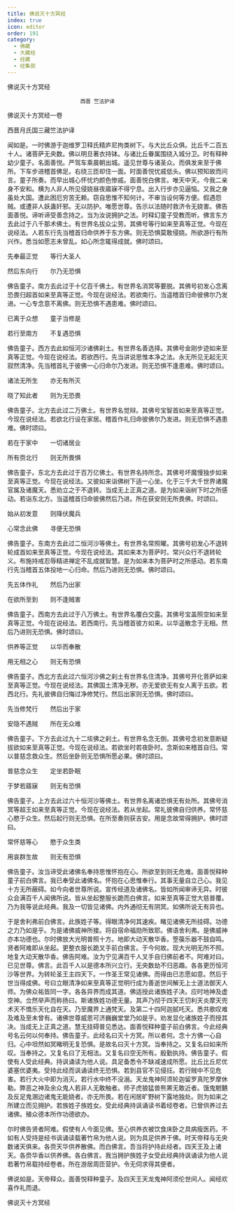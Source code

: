```yaml
---
title: 佛说灭十方冥经
index: true
icon: editor
order: 191
category:
  - 佛藏
  - 大藏经
  - 经藏
  - 经集部
---
```


  佛说灭十方冥经  

                        　　西晋 竺法护译  

佛说灭十方冥经一卷  

西晋月氏国三藏竺法护译  

闻如是。一时佛游于迦维罗卫释氏精庐尼拘类树下。与大比丘众俱。比丘千二百五十人。诸菩萨无央数。佛以明旦著衣持钵。与诸比丘眷属围绕入城分卫。时有释种幼少童子。名面善悦。严驾车乘晨朝出城。遥见世尊与诸圣众。而俱发来至于佛所。下车步进稽首佛足。右绕三匝却住一面。时面善悦忧戚低头。佛以预知故而问言。童子所奏。而早出城心怀忧灼颜色惨戚。面善悦白佛言。唯天中天。今我二亲身不安和。横为人非人所见侵娆昼夜寤寐不得宁息。出入行步亦见逼恼。又我之身虽处大国。遭此困厄穷苦无赖。窃自思惟不知何计。不审当设何等方便。假遇怨贼。或遭非人妖蛊奸邪。无以防护。唯愿世尊。告示以法随时救济令无娆害。佛告面善悦。谛听谛受善念持之。当为汝说拥护之法。时释幻童子受教而听。佛言东方去此过于八千那术佛土。有世界名拔众尘劳。其佛号等行如来至真等正觉。今现在说经法。人若东行先当稽首归命供养于东方佛。则无恐惧莫敢侵娆。所欲游行有所兴作。悉当如愿志未曾乱。如心所念辄得成就。佛时颂曰。  

先奉最正觉　　等行大圣人  

然后东向行　　尔乃无恐惧  

佛告童子。南方去此过于十亿百千佛土。有世界名消冥等要脱。其佛号初发心念离恐畏归超首如来至真等正觉。今现在说经法。若欲南行。当遥稽首归命彼佛尔乃发进。一心专念意不离佛。则无恐惧不遇患难。佛时颂曰。  

已离于众想　　童子当修是  

若行至南方　　不复遇恐惧  

佛告童子。西方去此如恒河沙诸佛刹土。有世界名善选择。其佛号金刚步迹如来至真等正觉。今现在说经法。若欲西行。先当讲说思惟本净之法。永无所见无起无灭寂然清净。先当稽首礼于彼佛一心归命尔乃发进。则无恐惧不逢患难。佛时颂曰。  

诸法无所生　　亦无有所灭  

晓了知此者　　则为无恐畏  

佛告童子。北方去此过二万佛土。有世界名觉辩。其佛号宝智首如来至真等正觉。今现在说经法。若欲北行设在家居。稽首作礼归命彼佛尔乃发进。则无恐惧不遇患难。佛时颂曰。  

若在于家中　　一切诸居业  

所有赍北行　　则无所畏惧  

佛告童子。东北方去此过于百万亿佛土。有世界名持所念。其佛号坏魔慢独步如来至真等正觉。今现在说经法。又彼如来诣佛树下适一心坐。化于三千大千世界诸魔官属及诸魔天。悉劝立之于不退转。当成无上正真之道。是为如来诣树下时之所感动。若诣东北方。当遥稽首归命彼佛然后乃进。所在获安则无所畏佛。时颂曰。  

始从初发意　　则降伏魔兵  

心常念此佛　　寻便无恐惧  

佛告童子。东南方去此过二恒河沙等佛土。有世界名常照曜。其佛号初发心不退转轮成首如来至真等正觉。今现在说经法。其如来本为菩萨时。常兴众行不退转轮义。布施持戒忍辱精进禅定不乱成就智慧。是为如来本为菩萨时之所感动。若东南行先当稽首五体投地一心归命。然后乃进则无恐惧。佛时颂曰。  

先五体作礼　　然后乃出家  

在欲所至到　　则不逢贼害  

佛告童子。西南方去此过于八万佛土。有世界名覆白交露。其佛号宝盖照空如来至真等正觉。今现在说经法。若西南行。先当稽首彼方如来。以华遥散念于无相。然后乃进则无恐惧。佛时颂曰。  

供养等正觉　　以华而奉散  

用无相之心　　则无有恐惧  

佛告童子。西北方去此过六恒河沙佛之刹土有世界名住清净。其佛号开化菩萨如来至真等正觉。今现在说经法。其佛国土清净无秽。亦无爱欲无有女人离于五欲。若西北行。先礼彼佛自归悔过净修梵行。然后出家则无恐惧。佛时颂曰。  

先当修梵行　　然后出于家  

安隐不遇贼　　所在无众难  

佛告童子。下方去此过九十二垓佛之刹土。有世界名念无倒。其佛号念初发意断疑拔欲如来至真等正觉。今现在说经法。若欲坐时若夜卧时。念斯如来稽首自归。常以普慈念救众生。然后坐卧则无恐惧所愿必果。佛时颂曰。  

普慈念众生　　定坐若卧眠  

于梦若寤寐　　则无有恐惧  

佛告童子。上方去此过六十恒河沙等佛土。有世界名离诸恐惧无有处所。其佛号消冥等超王如来至真等正觉。今现在说经法。若从坐起。常礼彼佛自归供养。常怀慈心愍于众生。然后起行则无恐惧。在所至奏则获吉安。用是念故常得拥护。佛时颂曰。  

常怀慈等心　　愍于众生类  

用哀群生故　　则无有恐惧  

佛告童子。汝当谛受此诸佛名奉持思惟怀抱在心。所欲至到则无危难。面善悦释种童子前白佛言。我已奉受此诸佛名。怀抱在心思惟奉行。其事无量自立己心。我见十方无所蔽碍。如今向者世尊所说。宣传经道及诸佛名。皆如所闻审谛无异。时彼众会满百千人闻佛所说。皆从坐起整服长跪而白佛言。如来至真等正觉大慈普覆。乃为我等说此经典。我及一切皆见诸佛。内外通彻无有阴冥。如佛所说无有异也。  

于是舍利弗前白佛言。此族姓子等。得眼清净何其速疾。睹见诸佛无所挂碍。功德之力乃如是乎。为是诸佛威神所接。将自宿命福勋所致耶。佛语舍利弗。是佛威神亦本功德也。尔时佛放大光明普照十方。地即大动天散华香。箜篌乐器不鼓自鸣。贤者阿难即从坐起。更整衣服长跪叉手前白佛言。于今何故。现大光明无所不照。地复大动天散华香。佛告阿难。汝为宁见满百千人叉手自归佛前者不。阿难对曰。已见世尊。佛言。此百千人以是德本所兴立行。无央数劫不归恶趣。各各更历恒河沙等世界。为转轮圣王主四天下。一作圣王常见诸佛。而得由已志愿如意。然后于世当得成佛。号曰立眼清净如来至真等正觉明行成为善逝世间解无上士道法御天人师。为佛众祐皆同一字。各各异界而成其道。佛适授此诸族姓子决。应时地神及虚空神。佥然举声而称扬曰。斯诸族姓功德无量。其声乃彻于四天王忉利天炎摩天兜术天不憍乐天化自在天。乃至魔界上通梵天。及第二十四阿迦腻吒天。悉共歌叹难及难及至未曾有。诸佛世尊威恩可济巍巍堂堂乃如是乎。劝发显化诸族姓子而授其决。当成无上正真之道。慧无挂碍普见悉达。面善悦释种童子前白佛言。今此经典号名云何以何奉持。佛告童子。此经名曰灭十方冥。所以者何。念十方佛一心自归。心中坦然如冥睹明无复恐惧。是故名曰灭十方冥。当奉持之。又复名曰如来所叹。当奉持之。又复名曰了无相法。又复名曰空无所有。殷勤执持。佛告童子。假使有人受此经典。持讽诵读为他人说。具足备悉令不缺减速成所愿。比丘比丘尼优婆塞优婆夷。受持此经而讽诵读终无恐惧。若到县官不见侵抂。若行贼中不见危害。若行大火中即为消灭。若行水中终不没溺。天龙鬼神阿须轮迦留罗真陀罗摩休勒。弊恶之神及余众鬼人若非人无敢触者。师子虎狼猛兽熊罴无敢近者。饿鬼魍魉及反足鬼溷边诸鬼无能娆者。亦无所畏。若在闲居旷野树下露地独处。则为如来之所建立而见拥护。若族姓子族姓女。受此经典持讽诵读书着经卷者。已曾供养过去诸佛。殖众德本所作功德欲办。  

尔时佛告贤者阿难。假使有人今面见佛。至心供养衣被饮食床卧之具病瘦医药。不如有人受持是经书讽诵读载著竹帛为他人说。则为具足供养于佛。时天帝释与无央数诸天俱来。各赍天华供养散佛。而白佛言。吾当将护持此经者。四天王及上诸天。各赍华香以供养佛。各白佛言。我当拥护族姓子女受此经典持讽诵读为他人说若著竹帛载持经卷者。所在游居周匝营护。令无伺求得其便者。  

佛说如是。天帝释众。面善悦释种童子。及四天王天龙鬼神阿须伦世间人。闻经欢喜作礼而退。  

佛说灭十方冥经  
